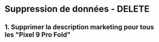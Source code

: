 # Suppression de données - DELETE

## 1. Supprimer la description marketing pour tous les "Pixel 9 Pro Fold"

